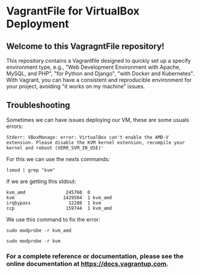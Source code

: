 # VagrantFile for VirtualBox Deployment

## Welcome to this VagragntFile repository!

This repository contains a Vagrantfile designed to quickly set up a specify environment type, e.g., "Web Development Environment with Apache, MySQL, and PHP", "for Python and Django", "with Docker and Kubernetes". With Vagrant, you can have a consistent and reproducible environment for your project, avoiding "it works on my machine" issues.


## Troubleshooting
Sometimes we can have issues deploying our VM, these are some usuals errors:

```Stderr: VBoxManage: error: VirtualBox can't enable the AMD-V extension. Please disable the KVM kernel extension, recompile your kernel and reboot (VERR_SVM_IN_USE)'```

For this we can use the nexts commands: 

```lsmod | grep "kvm"```

If we are getting this stdout:
```
kvm_amd               245760  0
kvm                  1429504  1 kvm_amd
irqbypass              12288  1 kvm
ccp                   159744  1 kvm_amd
```

We use this command to fix the error: 

```sudo modprobe -r kvm_amd```

```sudo modprobe -r kvm``` 

### For a complete reference or documentation, please see the online documentation at https://docs.vagrantup.com.